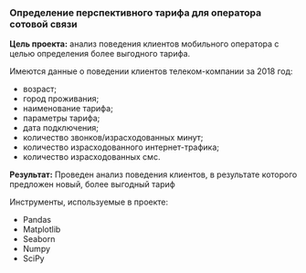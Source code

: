 ### Определение перспективного тарифа для оператора сотовой связи

**Цель проекта:** анализ поведения клиентов мобильного оператора с целью определения более выгодного тарифа.

Имеются данные о поведении клиентов телеком-компании за 2018 год:
- возраст;
- город проживания;
- наименование тарифа;
- параметры тарифа;
- дата подключения;
- количество звонков/израсходованных минут;
- количество израсходованного интернет-трафика;
- количество израсходованных смс.

**Результат:** Проведен анализ поведения клиентов, в результате которого предложен новый, более выгодный тариф

Инструменты, используемые в проекте:
- Pandas
- Matplotlib
- Seaborn
- Numpy
- SciPy



